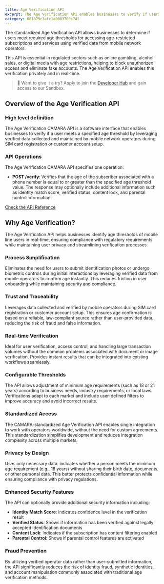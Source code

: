 ```yaml
---
title: Age Verification API
excerpt: The Age Verification API enables businesses to verify if users meet required age thresholds for age-restricted services using verified data from mobile network operators, ensuring compliance with regulations while protecting privacy.
category: 681879c3afc1a0003709c745
---
```


The standardized Age Verification API allows businesses to determine if users meet required age thresholds for accessing age-restricted subscriptions and services using verified data from mobile network operators.

This API is essential in regulated sectors such as online gambling, alcohol sales, or digital media with age restrictions, helping to block unauthorized access and eliminate fake accounts. The Age Verification API enables this verification privately and in real-time.

> 📘 Want to give it a try?
> Apply to join the [Developer Hub](https://opengateway.telefonica.com/en/developer-hub/join) and gain access to our Sandbox.



## Overview of the Age Verification API

### High level definition

The Age Verification CAMARA API is a software interface that enables businesses to verify if a user meets a specified age threshold by leveraging verified data collected and maintained by mobile network operators during SIM card registration or customer account setup.

### API Operations

The Age Verification CAMARA API specifies one operation:

- **POST /verify**: Verifies that the age of the subscriber associated with a phone number is equal to or greater than the specified age threshold value. The response may optionally include additional information such as identity match score, verified status, content lock, and parental control information.

[Check the API Reference](https://developers.opengateway.telefonica.com/reference/verifyage)

## Why Age Verification?

The Age Verification API helps businesses identify age thresholds of mobile line users in real-time, ensuring compliance with regulatory requirements while maintaining user privacy and streamlining verification processes.

### Process Simplification

Eliminates the need for users to submit identification photos or undergo biometric controls during initial interactions by leveraging verified data from mobile operators to confirm age instantly. This reduces friction in user onboarding while maintaining security and compliance.

### Trust and Traceability

Leverages data collected and verified by mobile operators during SIM card registration or customer account setup. This ensures age confirmation is based on a reliable, law-compliant source rather than user-provided data, reducing the risk of fraud and false information.

### Real-time Verification

Ideal for user verification, access control, and handling large transaction volumes without the common problems associated with document or image verification. Provides instant results that can be integrated into existing workflows seamlessly.

### Configurable Thresholds

The API allows adjustment of minimum age requirements (such as 18 or 21 years) according to business needs, industry requirements, or local laws. Verifications adapt to each market and include user-defined filters to improve accuracy and avoid incorrect results.

### Standardized Access

The CAMARA-standardized Age Verification API enables single integration to work with operators worldwide, without the need for custom agreements. This standardization simplifies development and reduces integration complexity across multiple markets.

### Privacy by Design

Uses only necessary data: indicates whether a person meets the minimum age requirement (e.g., 18 years) without sharing their birth date, documents, or other personal data. This better protects confidential information while ensuring compliance with privacy regulations.

### Enhanced Security Features

The API can optionally provide additional security information including:

- **Identity Match Score**: Indicates confidence level in the verification result
- **Verified Status**: Shows if information has been verified against legally accepted identification documents  
- **Content Lock**: Indicates if the subscription has content filtering enabled
- **Parental Control**: Shows if parental control features are activated

### Fraud Prevention

By utilizing verified operator data rather than user-submitted information, the API significantly reduces the risk of identity fraud, synthetic identities, and account manipulation commonly associated with traditional age verification methods.
